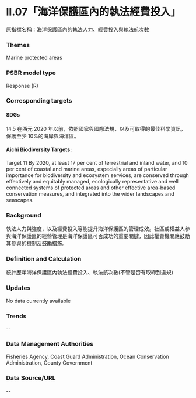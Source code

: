 # II.07「海洋保護區內的執法經費投入」
原指標名稱：海洋保護區內的執法人力、經費投入與執法航次數

<script type="text/javascript" src="http://cdn.mathjax.org/mathjax/latest/MathJax.js?config=TeX-AMS-MML_HTMLorMML"></script>

### Themes
Marine protected areas
### PSBR model type
Response (R)
### Corresponding targets
#### SDGs
14.5 在西元 2020 年以前，依照國家與國際法規，以及可取得的最佳科學資訊，保護至少 10%的海岸與海洋區。
#### Aichi Biodiversity Targets:
Target 11 By 2020, at least 17 per cent of terrestrial and inland water, and 10 per cent of coastal and marine areas, especially areas of particular importance for biodiversity and ecosystem services, are conserved through effectively and equitably managed, ecologically representative and well connected systems of protected areas and other effective area-based conservation measures, and integrated into the wider landscapes and seascapes.
### Background
執法人力與強度，以及經費投入等能提升海洋保護區的管理成效。社區或權益人參與海洋保護區的經營管理是海洋保護區可否成功的重要關鍵，因此權責機關應鼓勵其參與的機制及鼓勵措施。
### Definition and Calculation
統計歷年海洋保護區內執法經費投入、執法航次數(不管是否有取締到違規)
### Updates
No data currently available
### Trends
--
### Data Management Authorities
Fisheries Agency, Coast Guard Administration, Ocean Conservation Administration, County Government
### Data Source/URL
--